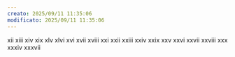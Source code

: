 ```yaml
---
creato: 2025/09/11 11:35:06
modificato: 2025/09/11 11:35:06
---
```

xii
xiii
xiv
xix
xlv
xlvi
xvi
xvii
xviii
xxi
xxii
xxiii
xxiv
xxix
xxv
xxvi
xxvii
xxviii
xxx
xxxiv
xxxvii